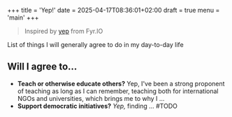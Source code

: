 +++
title = 'Yep!'
date = 2025-04-17T08:36:01+02:00
draft = true
menu = 'main'
+++
> Inspired by [yep](https://fyr.io/yep) from Fyr.IO

List of things I will generally agree to do in my day-to-day life

## Will I agree to...

- **Teach or otherwise educate others?** Yep, I've been a strong proponent of teaching as long as I can remember, teaching both for international NGOs and universities, which brings me to why I ...
- **Support democratic initiatives?** *Yep,* finding ... #TODO
